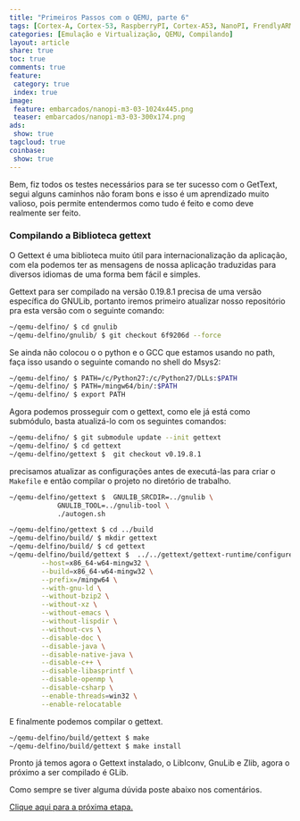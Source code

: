 ```yaml
---
title: "Primeiros Passos com o QEMU, parte 6" 
tags: [Cortex-A, Cortex-53, RaspberryPI, Cortex-A53, NanoPI, FrendlyARM, ARM, Intel, TBB,  Emulação, Virtualização, KVM, QEMU, VMware, VirtualBox, VBox, Hiper-V, Xen, GNU ARM Eclipse, Eclipse, Windows, RTOS, uOS, ]
categories: [Emulação e Virtualização, QEMU, Compilando]
layout: article
share: true
toc: true
comments: true
feature:
 category: true
 index: true
image:
 feature: embarcados/nanopi-m3-03-1024x445.png
 teaser: embarcados/nanopi-m3-03-300x174.png
ads: 
 show: true
tagcloud: true
coinbase:
 show: true
---
```


Bem, fiz todos os testes necessários para se ter sucesso com o GetText, segui alguns caminhos não foram bons e isso é um aprendizado muito valioso, pois permite entendermos como tudo é feito e como deve realmente ser feito.

### Compilando a Biblioteca gettext

O Gettext é uma biblioteca muito útil para internacionalização da aplicação, com ela podemos ter as mensagens de nossa aplicação traduzidas para diversos idiomas de uma forma bem fácil e simples.

Gettext para ser compilado na versão 0.19.8.1 precisa de uma versão específica do GNULib, portanto iremos primeiro atualizar nosso repositório pra esta versão com o seguinte comando:

```sh
~/qemu-delfino/ $ cd gnulib
~/qemu-delfino/gnulib/ $ git checkout 6f9206d --force
```

Se ainda não colocou o o python e o GCC que estamos usando no path, faça isso usando o seguinte comando no shell do Msys2:

```sh
~/qemu-delfino/ $ PATH=/c/Python27:/c/Python27/DLLs:$PATH
~/qemu-delfino/ $ PATH=/mingw64/bin/:$PATH
~/qemu-delfino/ $ export PATH
```

Agora podemos prosseguir com o gettext, como ele já está como submódulo, basta atualizá-lo com os seguintes comandos:

```sh
~/qemu-delifno/ $ git submodule update --init gettext
~/qemu-delfino/ $ cd gettext
~/qemu-delfino/gettext $  git checkout v0.19.8.1
```

precisamos atualizar as configurações antes de executá-las para criar o `Makefile` e então compilar o projeto no diretório de trabalho.

```sh
~/qemu-delfino/gettext $  GNULIB_SRCDIR=../gnulib \
            GNULIB_TOOL=../gnulib-tool \
            ./autogen.sh
```


```sh
~/qemu-delfino/gettext $ cd ../build 
~/qemu-delfino/build/ $ mkdir gettext
~/qemu-delfino/build/ $ cd gettext
~/qemu-delfino/build/gettext $  ../../gettext/gettext-runtime/configure \
        --host=x86_64-w64-mingw32 \
        --build=x86_64-w64-mingw32 \
        --prefix=/mingw64 \
        --with-gnu-ld \
        --without-bzip2 \
        --without-xz \
        --without-emacs \
        --without-lispdir \
        --without-cvs \
        --disable-doc \
        --disable-java \
        --disable-native-java \
        --disable-c++ \
        --disable-libasprintf \
        --disable-openmp \
        --disable-csharp \
        --enable-threads=win32 \
        --enable-relocatable
```
E finalmente podemos compilar o gettext.

```sh
~/qemu-delfino/build/gettext $ make
~/qemu-delfino/build/gettext $ make install
```

Pronto já temos agora o Gettext instalado, o LibIconv, GnuLib e Zlib, agora o próximo a ser compilado é GLib.

Como sempre se tiver alguma dúvida poste abaixo nos comentários.

[Clique aqui para a próxima etapa.](http://carlosdelfino.eti.br/emula%C3%A7%C3%A3o%20e%20virtualiza%C3%A7%C3%A3o/qemu/compilando/Primeiros_Passos_com_o_QEMU-parte-7/)